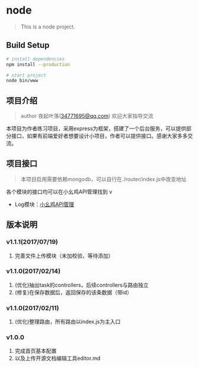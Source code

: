 # node

> This is a node project.

## Build Setup
``` bash
# install dependencies
npm install --production

# start project
node bin/www
```
## 项目介绍

> author 夜起叶落(34771695@qq.com) 欢迎大家指导交流

本项目为作者练习项目，采用express为框架，搭建了一个后台服务，可以提供部分接口，如果有前端爱好者想要设计小项目，作者可以提供接口。感谢大家多多交流。

## 项目接口
> 本项目启用需要依赖mongodb，可以自行在./router/index.js中改变地址

各个模块的接口均可以在小幺鸡API管理找到
v
- Log模块：[小幺鸡API管理](http://www.xiaoyaoji.cn/dashboard/#!/project/BBYjqs7Ct "小幺鸡API管理")

## 版本说明
### v1.1.1(2017/07/19)
1. 完善文件上传模块（未加校验，等待添加）

### v1.1.0(2017/02/14)
1. (优化)抽出task的controllers，后续controllers与路由独立
1. (修复)在保存数据后，返回保存的该条数据（带id）

### v1.1.0(2017/02/11)
1. (优化)整理路由，所有路由以index.js为主入口

### v1.0.0
1. 完成首页基本配置
1. 以及上传开源文档编辑工具editor.md